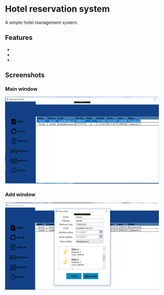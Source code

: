 # Hotel reservation system

A simple hotel management system.

## Features
*
*
*


## Screenshots

### Main window
<img src="https://github.com/tomassvatek/Hotel-reservation-system/blob/master/Screenshots/Main.png" width="700">

### Add window
<img src="https://github.com/tomassvatek/Hotel-reservation-system/blob/master/Screenshots/AddGuest.png" width="700">
